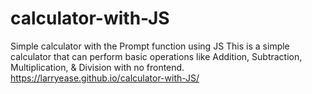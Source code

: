 # calculator-with-JS
Simple calculator with the Prompt function using JS
This is a simple calculator that can perform basic operations like Addition, Subtraction, Multiplication, & Division with no frontend.
https://larryease.github.io/calculator-with-JS/
